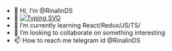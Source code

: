 - 👋 Hi, I’m @RinalinDS
- 👀 [![Typing SVG](https://readme-typing-svg.herokuapp.com?color=%2336BCF7&lines=Frontend+developer+student)](https://git.io/typing-svg)
- 🌱 I’m currently learning React/Redux/JS/TS/
- 💞️ I’m looking to collaborate on something interesting
- 📫 How to reach me telegram id @RinalinDS

<!---
RinalinDS/RinalinDS is a ✨ special ✨ repository because its `README.md` (this file) appears on your GitHub profile.
You can click the Preview link to take a look at your changes.
--->
